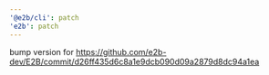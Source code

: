 ```yaml
---
'@e2b/cli': patch
'e2b': patch
---
```


bump version for https://github.com/e2b-dev/E2B/commit/d26ff435d6c8a1e9dcb090d09a2879d8dc94a1ea
